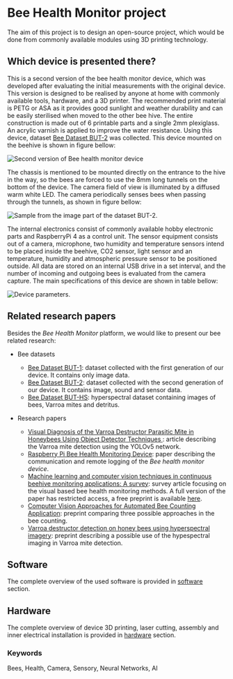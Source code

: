 # Bee Health Monitor project

The aim of this project is to design an open-source project, which would be done from commonly available modules using 3D printing technology.

## Which device is presented there?

This is a second version of the bee health monitor device, which was developed after evaluating the initial measurements with the original device. This version is designed to be realised by anyone at home with commonly available tools, hardware, and a 3D printer. The recommended print material is PETG or ASA as it provides good sunlight and weather durability and can be easily sterilised when moved to the other bee hive. The entire construction is made out of 6 printable parts and a single 2mm plexiglass. An acrylic varnish is applied to improve the water resistance. Using this device, dataset [Bee Dataset BUT-2](https://www.kaggle.com/datasets/imonbilk/bee-dataset-but-2) was collected. This device mounted on the beehive is shown in figure bellow:

![Second version of *Bee health monitor* device](https://github.com/boortel/Bee-Health-Monitor/assets/33236294/0c7f2f24-1383-4c0c-b31d-8bd1ebd28ba8)

The chassis is mentioned to be mounted directly on the entrance to the hive in the way, so the bees are forced to use the 8mm long tunnels on the bottom of the device. The camera field of view is illuminated by a diffused warm white LED. The camera periodically senses bees when passing through the tunnels, as shown in figure bellow:

![Sample from the image part of the dataset BUT-2.](https://github.com/boortel/Bee-Health-Monitor/assets/33236294/e88572ed-5762-4480-afc2-33d8426aa35e)

The internal electronics consist of commonly available hobby electronic parts and RaspberryPi 4 as a control unit. The sensor equipment consists out of a camera, microphone, two humidity and temperature sensors intend to be placed inside the beehive, CO2 sensor, light sensor and an temperature, humidity and atmospheric pressure sensor to be positioned outside. All data are stored on an internal USB drive in a set interval, and the number of incoming and outgoing bees is evaluated from the camera capture. The main specifications of this device are shown in table bellow:

![Device parameters.](https://github.com/boortel/Bee-Health-Monitor/assets/33236294/a0a61f70-94d6-484c-8911-814e23cfc0b6)

## Related research papers

Besides the *Bee Health Monitor* platform, we would like to present our bee related research:

- Bee datasets
  - [Bee Dataset BUT-1](https://www.kaggle.com/datasets/imonbilk/bee-dataset-but-1): dataset collected with the first generation of our device. It contains only image data.
  - [Bee Dataset BUT-2](https://www.kaggle.com/datasets/imonbilk/bee-dataset-but-2): dataset collected with the second generation of our device. It contains image, sound and sensor data.
  - [Bee Dataset BUT-HS](https://www.kaggle.com/datasets/imonbilk/bee-dataset-but-hs): hyperspectral dataset containing images of bees, Varroa mites and detritus.
 
- Research papers
  -  [Visual Diagnosis of the Varroa Destructor Parasitic Mite in Honeybees Using Object Detector Techniques ](https://www.mdpi.com/1424-8220/21/8/2764): article describing the Varroa mite detection using the YOLOv5 network.
  -  [Raspberry Pi Bee Health Monitoring Device](https://arxiv.org/abs/2304.14444): paper describing the communication and remote logging of the *Bee health monitor device*.
  -  [Machine learning and computer vision techniques in continuous beehive monitoring applications: A survey](https://www.sciencedirect.com/science/article/pii/S0168169923009481?dgcid=author): survey article focusing on the visual based bee health monitoring methods. A full version of the paper has restricted access, a free preprint is available [here](https://arxiv.org/abs/2208.00085).
  -  [Computer Vision Approaches for Automated Bee Counting Application](https://arxiv.org/abs/2406.08898): preprint comparing three possible approaches in the bee counting.
  -  [Varroa destructor detection on honey bees using hyperspectral imagery](https://arxiv.org/abs/2403.14359): preprint describing a possible use of the hypespectral imaging in Varroa mite detection.

## Software

The complete overview of the used software is provided in [software](https://github.com/boortel/Bee-Health-Monitor/tree/main/software) section.

## Hardware

The complete overview of device 3D printing, laser cutting, assembly and inner electrical installation is provided in [hardware](https://github.com/boortel/Bee-Health-Monitor/tree/main/hardware) section.

### Keywords

Bees, Health, Camera, Sensory, Neural Networks, AI
